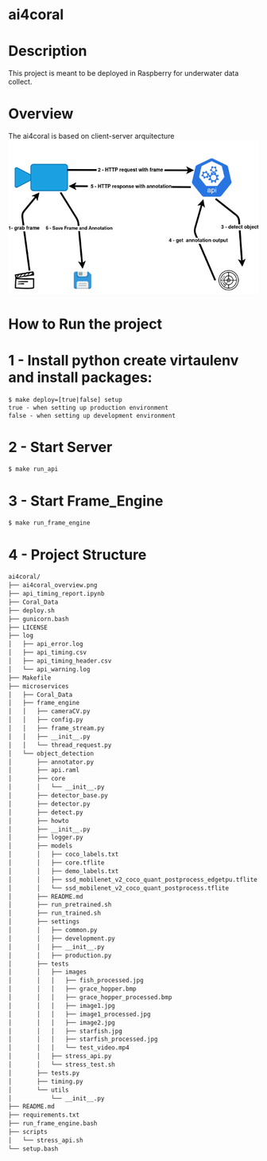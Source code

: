# ai4coral

# Description
This project is meant to be deployed in Raspberry for underwater data collect.

# Overview
The ai4coral is based on client-server arquitecture
![Alt text](ai4coral_overview.png?raw=true "Title")

# How to Run the project

# 1 - Install python create virtaulenv and install packages: 

    $ make deploy=[true|false] setup
    true - when setting up production environment
    false - when setting up development environment 

# 2 - Start Server
    $ make run_api 

# 3 - Start Frame_Engine
    $ make run_frame_engine
    
# 4 - Project Structure
``` bash
ai4coral/
├── ai4coral_overview.png
├── api_timing_report.ipynb
├── Coral_Data
├── deploy.sh
├── gunicorn.bash
├── LICENSE
├── log
│   ├── api_error.log
│   ├── api_timing.csv
│   ├── api_timing_header.csv
│   └── api_warning.log
├── Makefile
├── microservices
│   ├── Coral_Data
│   ├── frame_engine
│   │   ├── cameraCV.py
│   │   ├── config.py
│   │   ├── frame_stream.py
│   │   ├── __init__.py
│   │   └── thread_request.py
│   └── object_detection
│       ├── annotator.py
│       ├── api.raml
│       ├── core
│       │   └── __init__.py
│       ├── detector_base.py
│       ├── detector.py
│       ├── detect.py
│       ├── howto
│       ├── __init__.py
│       ├── logger.py
│       ├── models
│       │   ├── coco_labels.txt
│       │   ├── core.tflite
│       │   ├── demo_labels.txt
│       │   ├── ssd_mobilenet_v2_coco_quant_postprocess_edgetpu.tflite
│       │   └── ssd_mobilenet_v2_coco_quant_postprocess.tflite
│       ├── README.md
│       ├── run_pretrained.sh
│       ├── run_trained.sh
│       ├── settings
│       │   ├── common.py
│       │   ├── development.py
│       │   ├── __init__.py
│       │   ├── production.py
│       ├── tests
│       │   ├── images
│       │   │   ├── fish_processed.jpg
│       │   │   ├── grace_hopper.bmp
│       │   │   ├── grace_hopper_processed.bmp
│       │   │   ├── image1.jpg
│       │   │   ├── image1_processed.jpg
│       │   │   ├── image2.jpg
│       │   │   ├── starfish.jpg
│       │   │   ├── starfish_processed.jpg
│       │   │   └── test_video.mp4
│       │   ├── stress_api.py
│       │   └── stress_test.sh
│       ├── tests.py
│       ├── timing.py
│       └── utils
│           └── __init__.py
├── README.md
├── requirements.txt
├── run_frame_engine.bash
├── scripts
│   └── stress_api.sh
└── setup.bash
```
